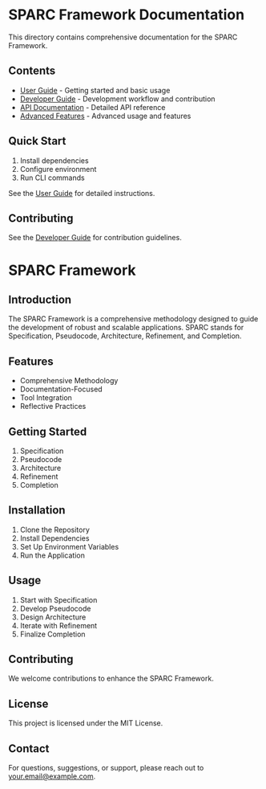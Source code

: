 # SPARC Framework Documentation

This directory contains comprehensive documentation for the SPARC Framework.

## Contents

- [User Guide](User_Guide.md) - Getting started and basic usage
- [Developer Guide](Developer_Guide.md) - Development workflow and contribution
- [API Documentation](API.md) - Detailed API reference
- [Advanced Features](Advanced_Features.md) - Advanced usage and features

## Quick Start

1. Install dependencies
2. Configure environment
3. Run CLI commands

See the [User Guide](User_Guide.md) for detailed instructions.

## Contributing

See the [Developer Guide](Developer_Guide.md) for contribution guidelines.
# SPARC Framework

## Introduction

The SPARC Framework is a comprehensive methodology designed to guide the development of robust and scalable applications. SPARC stands for Specification, Pseudocode, Architecture, Refinement, and Completion.

## Features

- Comprehensive Methodology
- Documentation-Focused
- Tool Integration
- Reflective Practices

## Getting Started

1. Specification
2. Pseudocode
3. Architecture
4. Refinement
5. Completion

## Installation

1. Clone the Repository
2. Install Dependencies
3. Set Up Environment Variables
4. Run the Application

## Usage

1. Start with Specification
2. Develop Pseudocode
3. Design Architecture
4. Iterate with Refinement
5. Finalize Completion

## Contributing

We welcome contributions to enhance the SPARC Framework.

## License

This project is licensed under the MIT License.

## Contact

For questions, suggestions, or support, please reach out to your.email@example.com.
